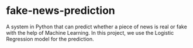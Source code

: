 # fake-news-prediction
A system in Python that can predict whether a piece of news is real or fake with the help of Machine Learning. In this project, we use the Logistic Regression model for the prediction.
